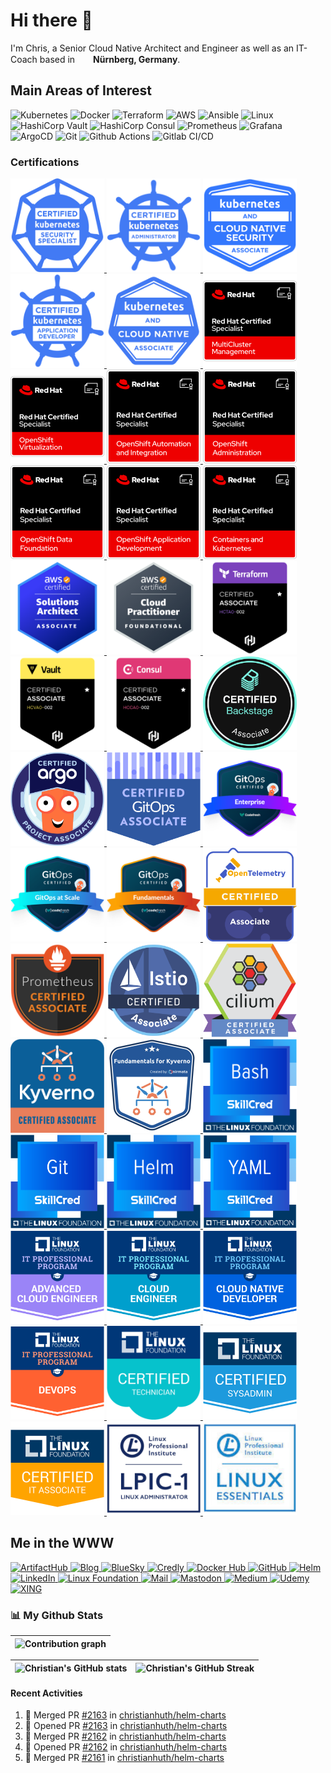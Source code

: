 # Hi there 👋

<p>I'm Chris, a Senior Cloud Native Architect and Engineer as well as an IT-Coach based in <img src='https://github.com/madebybowtie/FlagKit/blob/master/Assets/PNG/DE%403x.png?raw=true' width='21' height='15'> <b>Nürnberg, Germany</b>.</p>

## Main Areas of Interest
<p>
  <!-- infrastructure -->
  <img alt="Kubernetes" src="https://img.shields.io/badge/-Kubernetes-326ce5?style=flat-square&logo=kubernetes&logoColor=white" />
  <img alt="Docker" src="https://img.shields.io/badge/-Docker-46a2f1?style=flat-square&logo=docker&logoColor=white" />
  <img alt="Terraform" src="https://img.shields.io/badge/-Terraform-844fba?style=flat-square&logo=terraform&logoColor=white" />
  <img alt="AWS" src="https://img.shields.io/badge/-AWS-232F3E?style=flat-square&logo=amazonaws&logoColor=FF9900" />
  <img alt="Ansible" src="https://img.shields.io/badge/-Ansible-white?style=flat-square&logo=ansible&logoColor=black" />
  <img alt="Linux" src="https://img.shields.io/badge/-Linux-FCC624?style=flat-square&logo=linux&logoColor=black" />
  <img alt="HashiCorp Vault" src="https://img.shields.io/badge/-Vault-white?style=flat-square&logo=vault&logoColor=black" />
  <img alt="HashiCorp Consul" src="https://img.shields.io/badge/-Consul-F24C53?style=flat-square&logo=consul&logoColor=white" />
  
  <!-- monitoring -->
  <img alt="Prometheus" src="https://img.shields.io/badge/-Prometheus-E6522C?style=flat-square&logo=prometheus&logoColor=white" />
  <img alt="Grafana" src="https://img.shields.io/badge/-Grafana-F46800?style=flat-square&logo=grafana&logoColor=white" />
  
  <!-- git gud -->
  <img alt="ArgoCD" src="https://img.shields.io/badge/-ArgoCD-EF7B4D?style=flat-square&logo=argo&logoColor=white" />
  <img alt="Git" src="https://img.shields.io/badge/-Git-F05033?style=flat-square&logo=git&logoColor=white" />
  <img alt="Github Actions" src="https://img.shields.io/badge/-Github_Actions-2088FF?style=flat-square&logo=github-actions&logoColor=white" />
  <img alt="Gitlab CI/CD" src="https://img.shields.io/badge/-Gitlab_CI/CD-F0F0F0?style=flat-square&logo=gitlab&logoColor=white" />
</p>

### Certifications
<p>
  <a href="https://www.credly.com/badges/87ec89fc-b49e-4ab9-a415-823631702437" target="_blank">
    <img alt="Certified Kubernetes Security Specialist (CKS)" height="150px" width="150px" src="images/cks.png"/>
  </a>
  <a href="https://www.credly.com/badges/640e6244-0eb2-45b4-978f-4227bb023d1d" target="_blank">
    <img alt="Certified Kubernetes Administrator (CKA)" height="150px" width="150px" src="images/cka.png"/>
  </a>
  <a href="https://www.credly.com/badges/e4f83a39-ce23-4deb-8efc-d94ca069cb49" target="_blank">
    <img alt="Kubernetes and Cloud Native Security Associate (KCSA)" height="150px" width="150px" src="images/kcsa.png"/>
  </a>
  <a href="https://www.credly.com/badges/1e2dc1de-e3f8-42c3-8b61-707f95044bad" target="_blank">
    <img alt="Certified Kubernetes Application Developer (CKAD)" height="150px" width="150px" src="images/ckad.png"/>
  </a>
  <a href="https://www.credly.com/badges/e1c83309-53af-4deb-988b-72c6a6d8f7ad" target="_blank">
    <img alt="Kubernetes and Cloud Native Associate (KCNA)" height="150px" width="150px" src="images/kcna.png"/>
  </a>
  <a href="https://www.credly.com/badges/770f1f61-5424-4c41-8641-ab91c5fa1eae" target="_blank">
    <img alt="Red Hat® Certified Specialist in MultiCluster Management" height="150px" width="150px" src="images/redhat_certified_specialist_in_multicluster_management.png"/>
  </a>
  <a href="https://www.credly.com/badges/cafec68f-0c08-4e37-b199-4b7ff652c470" target="_blank">
    <img alt="Red Hat® Certified Specialist in OpenShift Virtualization" height="150px" width="150px" src="images/redhat_certified_specialist_in_openshift_virtualization.png"/>
  </a>
  <a href="https://www.credly.com/badges/e37741c9-9220-4add-a77d-3e56f9cb833b" target="_blank">
    <img alt="Red Hat® Certified Specialist in OpenShift Automation and Integration" height="150px" width="150px" src="images/redhat_certified_specialist_openshift_automation_and_integration.png"/>
  </a>
  <a href="https://www.credly.com/badges/f8320d2b-babd-440d-9cad-3e7dac584d86" target="_blank">
    <img alt="Red Hat® Certified Specialist in OpenShift Administration" height="150px" width="150px" src="images/redhat_certified_specialist_openshift_administration.png"/>
  </a>
  <a href="https://www.credly.com/badges/7d6a8642-5075-4d70-a50d-93b3a70e75b0" target="_blank">
    <img alt="Red Hat® Certified Specialist in OpenShift Data Foundation" height="150px" width="150px" src="images/redhat_certified_specialist_openshift_data_foundation.png"/>
  </a>
  <a href="https://www.credly.com/badges/fb0c442e-c880-4e6d-b97d-2baf8445cf20" target="_blank">
    <img alt="Red Hat® Certified Specialist in OpenShift Application Development" height="150px" width="150px" src="images/redhat_certified_specialist_openshift_application_development.png"/>
  </a>
  <a href="https://www.credly.com/badges/3b4c5a7e-20b2-4e4d-81f4-3c2759fc45c9" target="_blank">
    <img alt="Red Hat® Certified Specialist in Containers and Kubernetes" height="150px" width="150px" src="images/redhat_certified_specialist_containers_and_kubernetes.png"/>
  </a>
  <a href="https://www.credly.com/badges/d3a3349a-caf3-4508-ba9a-ad02f81a8f7c" target="_blank">
    <img alt="AWS Certified Solutions Architect – Associate" height="150px" width="150px" src="images/aws-saa.png"/>
  </a>
  <a href="https://www.credly.com/badges/c048742d-623e-44a5-9cc8-e0dfbb492707" target="_blank">
    <img alt="AWS Certified Cloud Practitioner" height="150px" width="150px" src="images/aws-cp.png"/>
  </a>
  <a href="https://www.credly.com/badges/f79d26b2-8dbc-4a70-9cf3-9c9ce388590c" target="_blank">
    <img alt="HashiCorp Certified: Terraform Associate" height="150px" width="150px" src="images/terraform_associate.png"/>
  </a>
  <a href="https://www.credly.com/badges/de27dcf9-82cf-4786-a573-e71266465565" target="_blank">
    <img alt="HashiCorp Certified: Vault Associate" height="150px" width="150px" src="images/vault_associate.png"/>
  </a>
  <a href="https://www.credly.com/badges/68c07833-84c5-43d5-afef-6e98938eab39" target="_blank">
    <img alt="HashiCorp Certified: Consul Associate" height="150px" width="150px" src="images/consul_associate.png"/>
  </a>
  <a href="https://www.credly.com/badges/0a9f6a2c-47d5-49d4-9bee-4b3668ae4c79" target="_blank">
    <img alt="Certified Backstage Associate (CBA)" height="150px" width="150px" src="images/certified_backstage_associate.png"/>
  </a>
  <a href="https://www.credly.com/badges/b0094b8c-3531-4ff7-a1f0-f790f0fe1257" target="_blank">
    <img alt="Certified Argo Project Associate (CAPA)" height="150px" width="150px" src="images/certified_argo_project_associate.png"/>
  </a>
  <a href="https://www.credly.com/badges/8bd7ea69-d6c4-4ad8-a95e-155d5f56dbde" target="_blank">
    <img alt="Certified GitOps Associate (CGOA)" height="150px" width="150px" src="images/certified_gitops_associate.png"/>
  </a>
  <a href="https://www.credly.com/badges/7074bc73-0e0a-449a-8933-330222114080" target="_blank">
    <img alt="GitOps Enterprise" height="150px" width="150px" src="images/gitops_enterprise.png"/>
  </a>
  <a href="https://www.credly.com/badges/b4519be4-cbc6-4819-85de-513914ad6c77" target="_blank">
    <img alt="GitOps at Scale" height="150px" width="150px" src="images/gitops_at_scale.png"/>
  </a>
  <a href="https://www.credly.com/badges/b04591fc-d9f5-41d5-8a0c-efd2cc21832f" target="_blank">
    <img alt="GitOps Fundamentals" height="150px" width="150px" src="images/gitops_fundamentals.png"/>
  </a>
  <a href="https://www.credly.com/badges/d929d686-bae4-4be5-bf6a-e24351d8f9cd" target="_blank">
    <img alt="OpenTelemetry Certified Associate (OTCA)" height="150px" width="150px" src="images/opentelemetry_certified_associate.png"/>
  </a>
  <a href="https://www.credly.com/badges/faf0a3df-f8d9-40a8-b822-001789d36188" target="_blank">
    <img alt="Prometheus Certified Associate (PCA)" height="150px" width="150px" src="images/pca.png"/>
  </a>
  <a href="https://www.credly.com/badges/1a61c5ce-a520-40af-b233-0497a4fabfe7" target="_blank">
    <img alt="Istio Certified Associate (ICA)" height="150px" width="150px" src="images/istio_certified_associate.png"/>
  </a>
  <a href="https://www.credly.com/badges/af8519c9-e3f7-4362-8189-26dd9dca74c7" target="_blank">
    <img alt="Cilium Certified Associate (CCA)" height="150px" width="150px" src="images/cilium_certified_associate.png"/>
  </a>
  <a href="https://www.credly.com/badges/314e2ce5-3bf2-4d82-aaa9-92e9c9bf4f44" target="_blank">
    <img alt="Kyverno Certified Associate (KCA)" height="150px" width="150px" src="images/kyverno_certified_associate.png"/>
  </a>
  <a href="https://www.credly.com/badges/623460ae-bc90-43c1-8a93-2de8318dc840" target="_blank">
    <img alt="Fundamentals for Kyverno" height="150px" width="150px" src="images/fundamentals_for_kyverno.png"/>
  </a>
  <a href="https://www.credly.com/badges/1fb9666a-afc0-4c3a-aa52-11e39aa22bd2" target="_blank">
    <img alt="Developing Helm Charts (SC104)" height="150px" width="150px" src="images/shell_scripting_with_bash.png"/>
  </a>
  <a href="https://www.credly.com/badges/ac269acb-b6f6-46ea-b25f-fd5f4655e062" target="_blank">
    <img alt="Shell Scripting using Bash (SC103)" height="150px" width="150px" src="images/source_control_management_with_git.png"/>
  </a>
  <a href="https://www.credly.com/badges/a46ba6ca-e821-41e6-99bd-59b4334d5c7d" target="_blank">
    <img alt="Developing Helm Charts (SC104)" height="150px" width="150px" src="images/helm.png"/>
  </a>
  <a href="https://www.credly.com/badges/2fac3977-d44b-4b19-a438-93a8d9926c10" target="_blank">
    <img alt="Open Data Foramts YAML (SC101)" height="150px" width="150px" src="images/yaml.png"/>
  </a>
  <a href="https://www.credly.com/badges/e4f83a39-ce23-4deb-8efc-d94ca069cb49" target="_blank">
    <img alt="Advanced Cloud Engineer" height="150px" width="150px" src="images/advanced_cloud_engineer.png"/>
  </a>
  <a href="https://www.credly.com/badges/a90ac7b5-ab15-4711-8d38-8afdb0a72c9c" target="_blank">
    <img alt="Cloud Engineer" height="150px" width="150px" src="images/cloud_engineer.png"/>
  </a>
  <a href="https://www.credly.com/badges/15ca4959-028f-452f-8091-881dd961d0e3" target="_blank">
    <img alt="Cloud Native Developer" height="150px" width="150px" src="images/cloud_native_developer.png"/>
  </a>
  <a href="https://www.credly.com/badges/cb5d414c-d5fc-414e-bc3f-00c8d4483c4b" target="_blank">
    <img alt="DevOps IT Professional" height="150px" width="150px" src="images/devops_it.png"/>
  </a>
  <a href="https://www.credly.com/badges/a9f21792-89dd-4e55-9832-747a36a2c404" target="_blank">
    <img alt="Linux Foundation Certified Cloud Technician (LFCT)" height="150px" width="150px" src="images/lfct.png"/>
  </a>
  <a href="https://www.credly.com/badges/f92e7f4b-2b48-4325-a386-f1a6120a71ff" target="_blank">
    <img alt="Linux Foundation Certified Systems Administrator (LFCS)" height="150px" width="150px" src="images/lfcs.png"/>
  </a>
  <a href="https://www.credly.com/badges/657004bf-4304-47bb-94ab-2b77d47da0c3" target="_blank">
    <img alt="Linux Foundation Certified IT Associate (LFCA)" height="150px" width="150px" src="images/lfca.png"/>
  </a>
  <a href="https://lpi.org/v/LPI000442771/tjg4sn9f9a" target="_blank">
    <img alt="LPIC-1 Linux Administrator" height="150px" width="150px" src="images/lpic_1.png"/>
  </a>
  <a href="https://lpi.org/v/LPI000442771/tjg4sn9f9a" target="_blank">
    <img alt="Linux Essentials (LE-1)" height="150px" width="150px" src="images/linux_essentials.png"/>
  </a>
</p>

## Me in the WWW

[//]: <> (Icons from https://simpleicons.org)

<p>
  <a href="https://artifacthub.io/packages/search?repo=christianhuth" target="_blank">
    <img alt="ArtifactHub" src="https://img.shields.io/badge/ArtifactHub-417598?&style=flat-square&logo=artifacthub&logoColor=white" />
  </a>
  <a href="https://christianhuth.de" target="_blank">
    <img alt="Blog" src="https://img.shields.io/badge/Blog-15171A?&style=flat-square&logo=ghost&logoColor=white" />
  </a>
  <a href="https://bsky.app/profile/christianhuth.bsky.social" target="_blank">
    <img alt="BlueSky" src="https://img.shields.io/badge/BlueSky-0285FF?&style=flat-square&logo=bluesky&logoColor=white" />
  </a>
  <a href="https://www.credly.com/users/christianhuth/" target="_blank">
    <img alt="Credly" src="https://img.shields.io/badge/Credly-FF6B00?&style=flat-square&logo=credly&logoColor=white" />
  </a>
  <a href="https://hub.docker.com/u/christianhuth" target="_blank">
    <img alt="Docker Hub" src="https://img.shields.io/badge/Docker Hub-1C8AED?&style=flat-square&logo=docker&logoColor=white" />
  </a>
  <a href="https://github.com/christianhuth" target="_blank">
    <img alt="GitHub" src="https://img.shields.io/badge/GitHub-181717?&style=flat-square&logo=github&logoColor=white" />
  </a>
  <a href="https://charts.christianhuth.de" target="_blank">
    <img alt="Helm" src="https://img.shields.io/badge/Helm-0F1689?&style=flat-square&logo=helm&logoColor=white" />
  </a>
  <a href="https://www.linkedin.com/in/christianhuth/" target="_blank">
    <img alt="LinkedIn" src="https://img.shields.io/badge/LinkedIn-%230077B5.svg?&style=flat-square&logo=linkedin&logoColor=white" />
  </a>
  <a href="https://openprofile.dev/profile/christian.knell" target="_blank">
    <img alt="Linux Foundation" src="https://img.shields.io/badge/LinuxFoundation-003366?&style=flat-square&logo=linuxfoundation&logoColor=white"
  </a>
  <a href="mailto: christian@knell.it" target="_blank">
    <img alt="Mail" src="https://img.shields.io/badge/Mail-30B980?&style=flat-square&logo=minutemailer&logoColor=white" />
  </a>
  <a href="https://mastodon.social/@christianhuth" target="_blank">
    <img alt="Mastodon" src="https://img.shields.io/badge/Mastodon-6364FF?&style=flat-square&logo=mastodon&logoColor=white" />
  </a>
  <a href="https://medium.christianhuth.de" target="_blank">
    <img alt="Medium" src="https://img.shields.io/badge/Medium-000000?&style=flat-square&logo=medium&logoColor=white" />
  </a>
  <a href="https://udemy.com/user/christian-knell" target="_blank">
    <img alt="Udemy" src="https://img.shields.io/badge/Udemy-A435F0?&style=flat-square&logo=udemy&logoColor=white" />
  </a>
  <a href="https://www.xing.com/profile/Christian_HuthgebKnell" target="_blank">
    <img alt="XING" src="https://img.shields.io/badge/XING-006567?&style=flat-square&logo=xing&logoColor=white" />
  </a>
</p>

### 📊 My Github Stats

|   ![Contribution graph](https://activity-graph.herokuapp.com/graph?username=christianhuth&theme=rogue) |
| :---: |

| ![Christian's GitHub stats](https://github-readme-stats.vercel.app/api?username=christianhuth&show_icons=true&theme=city_lights) | ![Christian's GitHub Streak](https://github-readme-streak-stats.herokuapp.com/?user=christianhuth&theme=city-lights) |
| :---: | :---: |

#### Recent Activities

<!--START_SECTION:activity-->
1. 🎉 Merged PR [#2163](https://github.com/christianhuth/helm-charts/pull/2163) in [christianhuth/helm-charts](https://github.com/christianhuth/helm-charts)
2. 💪 Opened PR [#2163](https://github.com/christianhuth/helm-charts/pull/2163) in [christianhuth/helm-charts](https://github.com/christianhuth/helm-charts)
3. 🎉 Merged PR [#2162](https://github.com/christianhuth/helm-charts/pull/2162) in [christianhuth/helm-charts](https://github.com/christianhuth/helm-charts)
4. 💪 Opened PR [#2162](https://github.com/christianhuth/helm-charts/pull/2162) in [christianhuth/helm-charts](https://github.com/christianhuth/helm-charts)
5. 🎉 Merged PR [#2161](https://github.com/christianhuth/helm-charts/pull/2161) in [christianhuth/helm-charts](https://github.com/christianhuth/helm-charts)
<!--END_SECTION:activity-->
